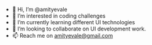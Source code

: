- 👋 Hi, I’m @amityevale
- 👀 I’m interested in coding challenges
- 🌱 I’m currently learning different UI technologies
- 💞️ I’m looking to collaborate on UI development work.
- 📫 Reach me on amityevale@gmail.com

<!---
amityevale/amityevale is a ✨ special ✨ repository because its `README.md` (this file) appears on your GitHub profile.
You can click the Preview link to take a look at your changes.
--->
